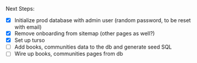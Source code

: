 Next Steps:

- [x] Initialize prod database with admin user (random password, to be reset
      with email)
- [x] Remove onboarding from sitemap (other pages as well?)
- [x] Set up turso
- [ ] Add books, communities data to the db and generate seed SQL
- [ ] Wire up books, communities pages from db
